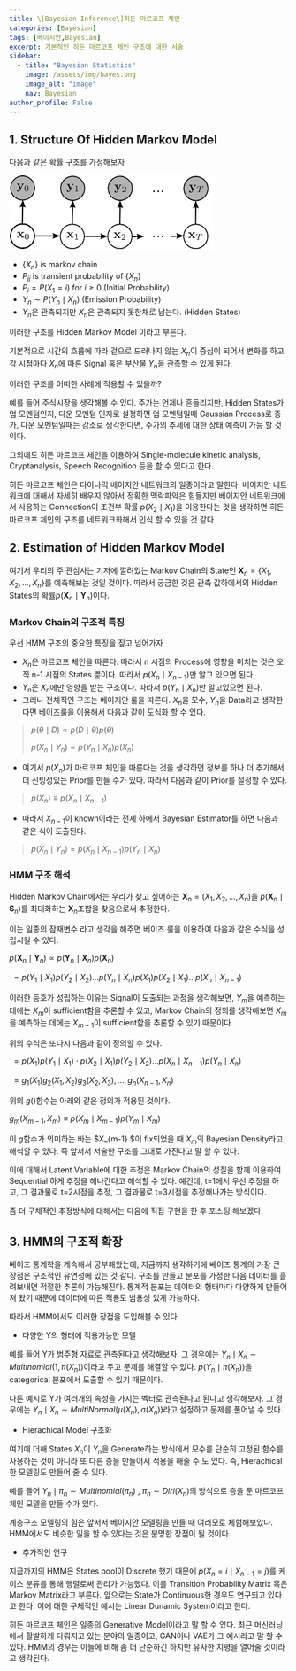 ```yaml
---
title: \[Bayesian Inference\]히든 마르코프 체인
categories: [Bayesian]
tags: [베이지안,Bayesian]
excerpt: 기본적인 히든 마르코프 체인 구조에 대한 서술  
sidebar:
  - title: "Bayesian Statistics"
    image: /assets/img/bayes.png
    image_alt: "image"
    nav: Bayesian
author_profile: False
---
```


## 1. Structure Of Hidden Markov Model

 다음과 같은 확률 구조를 가정해보자

![](/assets/img/post/2020-03-26/figure0.png)

- $\{X_n\}$ is markov chain
- $P_{ij}$ is transient probability of $\{X_n \}$
- $P_i = P(X_1 = i)$ for $i \geq 0$ (Initial Probability)
- $Y_n \sim P(Y_n \mid X_n)$  (Emission Probability)
- $Y_n$은 관측되지만 $X_n$은 관측되지 못한채로 남는다. (Hidden States)

이러한 구조를 Hidden Markov Model 이라고 부른다. 

기본적으로 시간의 흐름에 따라 겉으로 드러나지 않는 $X_n$이 중심이 되어서 변화를 하고 각 시점마다 $X_n$에 따른 Signal 혹은 부산물 $Y_n$을 관측할 수 있게 된다. 

이러한 구조를 어떠한 사례에 적용할 수 있을까?

예를 들어  주식시장을 생각해볼 수 있다. 주가는 언제나 흔들리지만, Hidden States가 업 모멘텀인지, 다운 모멘텀 인지로 설정하면 업 모멘텀일때 Gaussian Process로 증가, 다운 모멘텀일때는 감소로 생각한다면, 주가의 추세에 대한 상태 예측이 가능 할 것이다. 

그외에도 히든 마르코프 체인을 이용하여 Single-molecule kinetic analysis, Cryptanalysis, Speech Recognition 등을 할 수 있다고 한다. 

히든 마르코프 체인은 다이나믹 베이지안 네트워크의 일종이라고 말한다. 베이지안 네트워크에 대해서 자세히 배우지 않아서 정확한 맥락파악은 힘들지만 베이지안 네트워크에서 사용하는 Connection이 조건부 확률 $p(X_2 \mid X_1)$을 이용한다는 것을 생각하면 히든 마르코프 체인의 구조를 네트워크화해서 인식 할 수 있을 것 같다 



## 2. Estimation of Hidden Markov Model

여기서 우리의 주 관심사는 기저에 깔려있는 Markov Chain의 State인 $\textbf{X}_n = \{X_1,X_2,...,X_n\}$를 예측해보는 것일 것이다. 따라서 궁금한 것은 관측 값하에서의 Hidden States의 확률$p(\textbf{X}_n \mid \textbf{Y}_n)$이다. 



### Markov Chain의 구조적 특징

우선 HMM 구조의 중요한 특징을 짚고 넘어가자

- $X_n$은 마르코프 체인을 따른다. 따라서 n 시점의 Process에 영향을 미치는 것은 오직 n-1 시점의 States 뿐이다. 따라서 $p(X_n \mid X_{n-1})$만 알고 있으면 된다. 
- $Y_n$은 $X_n$에만 영향을 받는 구조이다. 따라서 $p(Y_n \mid X_n)$만 알고있으면 된다. 
- 그러나 전체적인 구조는 베이지안 룰을 따른다. $X_n$을 모수, $Y_n$을 Data라고 생각한다면 베이즈룰을 이용해서 다음과 같이 도식화 할 수 있다. 

> $p(\theta \mid D) \propto p(D \mid \theta)p(\theta)$
>
> $p(X_n \mid Y_n) \propto p(Y_n \mid X_n)p(X_n)$

- 여기서 $p(X_n)$가 마르코프 체인을 따른다는 것을 생각하면 정보를 하나 더 추가해서 더 신빙성있는 Prior를 만들 수가 있다. 따라서 다음과 같이 Prior를 설정할 수 있다.

> $p(X_n)\equiv p(X_n\mid X_{n-1})$

- 따라서 $X_{n-1}$이 known이라는 전제 하에서 Bayesian Estimator를 하면 다음과 같은 식이 도출된다.

> $p(X_n \mid Y_n) = p(X_n \mid X_{n-1})p(Y_n \mid X_n)$



### HMM 구조 해석

 Hidden Markov Chain에서는 우리가 찾고 싶어하는 $\textbf{X}_n = (X_1,X_2,...,X_n)$을 $p(\textbf{X}_n \mid \textbf{S}_n)$를 최대화하는 $\textbf{X}_n$조합을 찾음으로써 추정한다. 

이는 일종의 잠재변수 라고 생각을 해주면  베이즈 룰을 이용하여 다음과 같은 수식을 성립시킬 수 있다. 

$p(\textbf{X}_n \mid \textbf{Y}_n) \propto p(\textbf{Y}_n \mid \textbf{X}_n)p(\textbf{X}_n)$

​                 $= p(Y_1 \mid X_1)p(Y_2 \mid X_2)...p(Y_n \mid X_n)p(X_1)p(X_2 \mid X_1) ...p(X_n \mid X_{n-1})$  

이러한 등호가 성립하는 이유는 Signal이 도출되는 과정을 생각해보면, $Y_m$을 예측하는 데에는 $X_m$이 sufficient함을 추론할 수 있고, Markov Chain의 정의를 생각해보면 $X_m$을 예측하는 데에는 $X_{m-1}$이 sufficient함을 추론할 수 있기 때문이다. 

위의 수식은 또다시 다음과 같이 정의할 수 있다.

​                 $= p(X_1)p(Y_1 \mid X_1) \cdot p(X_2 \mid X_1) p(Y_2 \mid X_2) ... p(X_n \mid X_{n-1}) p(Y_n \mid X_n)$

​      		   $=g_1(X_1) g_2(X_1,X_2)g_3(X_2,X_3),...,g_n(X_{n-1},X_n)$

위의 $g()$함수는 아래와 같은 정의가 적용된 것이다.  

$g_m(X_{m-1},X_m) \equiv p(X_m \mid X_{m-1})p(Y_m \mid X_m)$

이 $g$함수가 의미하는 바는 $X_{m-1} $이 fix되었을 때 $X_m$의 Bayesian Density라고 해석할 수 있다. 즉 앞서서 서술한 구조를 그대로 가진다고 말 할 수 있다. 

이에 대해서 Latent Variable에 대한 추정은 Markov Chain의 성질을 함께 이용하여 Sequential 하게 추정을 해나간다고 해석할 수 있다. 예컨데, t=1에서 우선 추정을 하고, 그 결과물로 t=2시점을 추정, 그 결과물로 t=3시점을 추정해나가는 방식이다. 

좀 더 구체적인 추정방식에 대해서는 다음에 직접 구현을 한 후 포스팅 해보겠다. 



## 3. HMM의 구조적 확장

 베이즈 통계학을 계속해서 공부해왔는데, 지금까지 생각하기에 베이즈 통계의 가장 큰 장점은 구조적인 유연성에 있는 것 같다. 구조를 만들고 분포를 가정한 다음 데이터를 흘려보내면 적절한 추론이 가능해진다. 통계적 분포는 데이터의 형태마다 다양하게 만들어져 왔기 때문에 데이터에 따른 적용도 범용성 있게 가능하다. 

따라서 HMM에서도 이러한 장점을 도입해볼 수 있다. 

- 다양한 Y의 형태에 적용가능한 모델

예를 들어 Y가 범주형 자료로 관측된다고 생각해보자. 그 경우에는 $Y_n \mid X_n \sim Multinomial(1,\pi(X_n))$이라고 두고 문제를 해결할 수 있다. $p(Y_n\mid \pi(X_n))$을 categorical 분포에서 도출할 수 있기 때문이다. 

 다른 예시로 Y가 여러개의 속성을 가지는 벡터로 관측된다고 된다고 생각해보자. 그 경우에는 $Y_n \mid X_n \sim MultiNormal(\mu(X_n),\sigma(X_n))$라고 설정하고 문제를 풀어낼 수 있다. 



- Hierachical Model 구조화

 여기에 더해 States $X_n$이 $Y_n$을 Generate하는 방식에서 모수를 단순히 고정된 함수를 사용하는 것이 아니라 또 다른 층을 만들어서 적용을 해줄 수 도 있다. 즉, Hierachical한 모델링도 만들어 줄 수 있다. 

예를 들어 $Y_n \mid \pi_n \sim Multinomial(\pi_n)$  , $\pi_n \sim Diri(X_n)$의 방식으로 층을 둔 마르코프 체인 모델을 만들 수가 있다. 

계층구조 모델링의 힘은 앞서서 베이지안 모델링을 만들 때 여러모로 체험해보았다. HMM에서도 비슷한 일을 할 수 있다는 것은 분명한 장점이 될 것이다.



- 추가적인 연구

 지금까지의 HMM은 States pool이 Discrete 했기 때문에 $p(X_n =i \mid X_{n-1}=j)$를 케이스 분류를 통해 행렬로써 관리가 가능했다. 이를 Transition Probability Matrix 혹은 Markov Matrix라고 부른다. 앞으로는 State가 Continuous한 경우도 연구되고 있다고 한다. 이에 대한 구체적인 예시는 Linear Dunamic System이라고 한다. 

 히든 마르코프 체인은 일종의 Generative Model이라고 말 할 수 있다. 최근 머신러닝에서 활발하게 다뤄지고 있는 분야의 일종이고, GAN이나 VAE가 그 예시라고 말 할 수 있다. HMM의 경우는 이들에 비해 좀 더 단순하긴 하지만 유사한 지평을 열어줄 것이라고 생각된다. 

